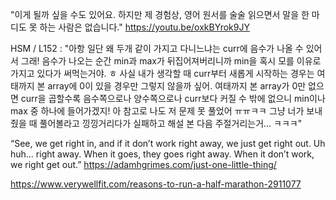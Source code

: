 "이게 될까 싶을 수도 있어요. 하지만 제 경험상, 영어 원서를 술술 읽으면서 말을 한 마디도 못 하는 사람은 없습니다." https://youtu.be/oxkBYrok9JY 

HSM / L152 : "아항 일단 왜 두개 같이 가지고 다니느냐는 curr에 음수가 나올 수 있어서 그래! 음수가 나오는 순간 min과 max가 뒤집어져버리니까 min을 혹시 모를 이유로 가지고 있다가 써먹는거야. ㅎ 사실 내가 생각할 때 curr부터 새롭게 시작하는 경우는 여태까지 본 array에 0이 있을 경우만 그렇지 않을까 싶어. 여태까지 본 array가 0만 없으면 curr을 곱할수록 음수쪽으로나 양수쪽으로나 curr보다 커질 수 밖에 없으니 min이나 max 중 하나에 들어가겠지! 아 참고로 나도 저 문제 못 풀었어 ㅠㅠㅋㅋ 그냥 너가 보내줬을 때 풀어볼라고 낑낑거리다가 실패하고 해설 본 다음 주절거리는거... ㅋㅋㅋ"

“See, we get right in, and if it don’t work right away, we just get right out. Uh huh… right away. When it goes, they goes right away. When it don’t work, we right get out.” https://adamhgrimes.com/just-one-little-thing/ 

https://www.verywellfit.com/reasons-to-run-a-half-marathon-2911077

